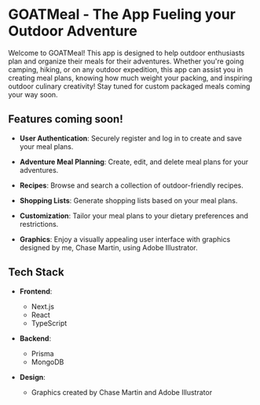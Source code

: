 # GOATMeal - The App Fueling your Outdoor Adventure

Welcome to GOATMeal! This app is designed to help outdoor enthusiasts plan and organize their meals for their adventures. Whether you're going camping, hiking, or on any outdoor expedition, this app can assist you in creating meal plans, knowing how much weight your packing, and inspiring outdoor culinary creativity! Stay tuned for custom packaged meals coming your way soon.

## Features coming soon!

- **User Authentication**: Securely register and log in to create and save your meal plans.

- **Adventure Meal Planning**: Create, edit, and delete meal plans for your adventures.

- **Recipes**: Browse and search a collection of outdoor-friendly recipes.

- **Shopping Lists**: Generate shopping lists based on your meal plans.

- **Customization**: Tailor your meal plans to your dietary preferences and restrictions.

- **Graphics**: Enjoy a visually appealing user interface with graphics designed by me, Chase Martin, using Adobe Illustrator.

## Tech Stack

- **Frontend**:
  - Next.js
  - React
  - TypeScript

- **Backend**:
  - Prisma
  - MongoDB

- **Design**:
  - Graphics created by Chase Martin and Adobe Illustrator